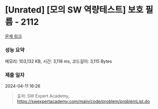 # [Unrated] [모의 SW 역량테스트] 보호 필름 - 2112 

[문제 링크](https://swexpertacademy.com/main/code/problem/problemDetail.do?contestProbId=AV5V1SYKAaUDFAWu) 

### 성능 요약

메모리: 103,132 KB, 시간: 3,118 ms, 코드길이: 3,115 Bytes

### 제출 일자

2024-04-11 16:26



> 출처: SW Expert Academy, https://swexpertacademy.com/main/code/problem/problemList.do